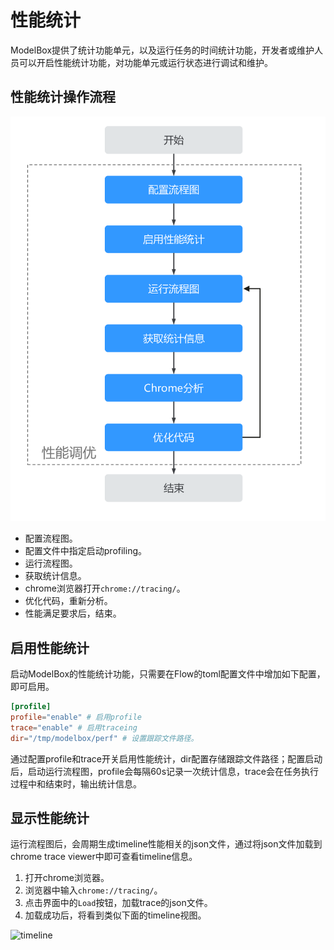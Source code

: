 # 性能统计

ModelBox提供了统计功能单元，以及运行任务的时间统计功能，开发者或维护人员可以开启性能统计功能，对功能单元或运行状态进行调试和维护。

## 性能统计操作流程

![perf](../../assets/images/figure/develop/debug/perf.png)

* 配置流程图。
* 配置文件中指定启动profiling。
* 运行流程图。
* 获取统计信息。
* chrome浏览器打开`chrome://tracing/`。
* 优化代码，重新分析。
* 性能满足要求后，结束。

## 启用性能统计

启动ModelBox的性能统计功能，只需要在Flow的toml配置文件中增加如下配置，即可启用。

```toml
[profile]
profile="enable" # 启用profile
trace="enable" # 启用traceing
dir="/tmp/modelbox/perf" # 设置跟踪文件路径。
```

通过配置profile和trace开关启用性能统计，dir配置存储跟踪文件路径；配置启动后，启动运行流程图，profile会每隔60s记录一次统计信息，trace会在任务执行过程中和结束时，输出统计信息。

## 显示性能统计

运行流程图后，会周期生成timeline性能相关的json文件，通过将json文件加载到chrome trace viewer中即可查看timeline信息。

1. 打开chrome浏览器。
1. 浏览器中输入`chrome://tracing/`。
1. 点击界面中的`Load`按钮，加载trace的json文件。
1. 加载成功后，将看到类似下面的timeline视图。

![timeline](../../assets/images/figure/develop/debug/perf-timeline.png)
